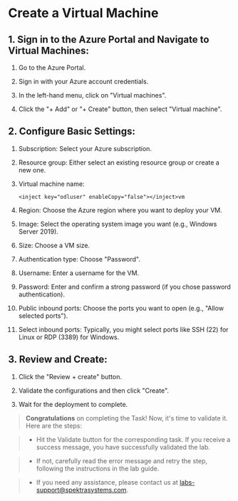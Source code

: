 # Create a Virtual Machine

## 1. Sign in to the Azure Portal and Navigate to Virtual Machines:

1. Go to the Azure Portal.

2. Sign in with your Azure account credentials.

3. In the left-hand menu, click on "Virtual machines".

4. Click the "+ Add" or "+ Create" button, then select "Virtual machine".

## 2. Configure Basic Settings:

1. Subscription: Select your Azure subscription.

2. Resource group: Either select an existing resource group or create a new one.

3. Virtual machine name: 

   ```  
   <inject key="odluser" enableCopy="false"></inject>vm
   ``` 


4. Region: Choose the Azure region where you want to deploy your VM.

5. Image: Select the operating system image you want (e.g., Windows Server 2019).

6. Size: Choose a VM size.

5. Authentication type: Choose "Password".

6. Username: Enter a username for the VM.

7. Password: Enter and confirm a strong password (if you chose password authentication).

8. Public inbound ports: Choose the ports you want to open (e.g., "Allow selected ports").

9. Select inbound ports: Typically, you might select ports like SSH (22) for Linux or RDP (3389) for Windows.

## 3. Review and Create:

1. Click the "Review + create" button.

2. Validate the configurations and then click "Create".

3. Wait for the deployment to complete.

>**Congratulations** on completing the Task! Now, it's time to validate it. Here are the steps:

> - Hit the Validate button for the corresponding task. If you receive a success message, you have successfully validated the lab. 

> - If not, carefully read the error message and retry the step, following the instructions in the lab guide.

> - If you need any assistance, please contact us at labs-support@spektrasystems.com.

<validation step="7dd18d89-8556-457e-8168-ffeec553dc67" />
